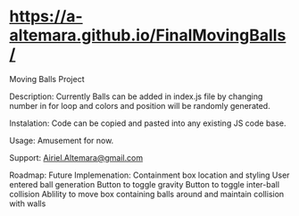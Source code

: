 # https://a-altemara.github.io/FinalMovingBalls/
Moving Balls Project

Description: Currently Balls can be added in index.js file by changing number in for loop and colors and position will be randomly generated.

Instalation: Code can be copied and pasted into any existing JS code base.

Usage: Amusement for now.

Support: Airiel.Altemara@gmail.com

Roadmap: Future Implemenation:
    Containment box location and styling
    User entered ball generation
    Button to toggle gravity
    Button to toggle inter-ball collision
    Ablility to move box containing balls around and maintain collision with walls